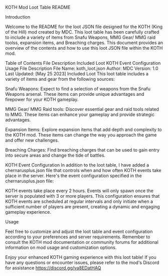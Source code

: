 KOTH Mod Loot Table README

Introduction

Welcome to the README for the loot JSON file designed for the KOTH (King of the Hill) mod created by MDC. This loot table has been carefully crafted to include a variety of items from Snafu Weapons, MMG Gear/ MMG raid toolss, expansion items, and Breaching charges. This document provides an overview of the contents and how to use this loot JSON file within the KOTH mod.

Table of Contents
File Description
Included Loot
KOTH Event Configuration
Usage
File Description
File Name: koth_loot.json
Author: MDC
Version: 1.0
Last Updated: [May 25 2023]
Included Loot
This loot table includes a variety of items and gear from the following sources:

Snafu Weapons: Expect to find a selection of weapons from the Snafu Weapons arsenal. These items can provide unique advantages and firepower for your KOTH gameplay.

MMG Gear/ MMG Raid tools: Discover essential gear and raid tools related to MMG. These items can enhance your gameplay and provide strategic advantages.

Expansion Items: Explore expansion items that add depth and complexity to the KOTH mod. These items can change the way you approach the game and offer new challenges.

Breaching Charges: Find breaching charges that can be used to gain entry into secure areas and change the tide of battles.

KOTH Event Configuration
In addition to the loot table, I have added a chernarusplus.json file that controls when and how often KOTH events take place in the server. Here's the event configuration specified in the chernarusplus.json file:

KOTH events take place every 2 hours.
Events will only spawn once the server is populated with 3 or more players.
This configuration ensures that KOTH events are scheduled at regular intervals and only initiate when a sufficient number of players are present, creating a dynamic and engaging gameplay experience.

Usage

Feel free to customize and adjust the loot table and event configuration according to your preferences and server requirements. Remember to consult the KOTH mod documentation or community forums for additional information on mod usage and customization options.

Enjoy your enhanced KOTH gaming experience with this loot table! If you have any questions or encounter issues, please refer to the mod's Discord for assistance https://discord.gg/va8EDatHAQ 
